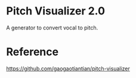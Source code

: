 # Pitch Visualizer 2.0
 A generator to convert vocal to pitch.

# Reference
 https://github.com/gaogaotiantian/pitch-visualizer
